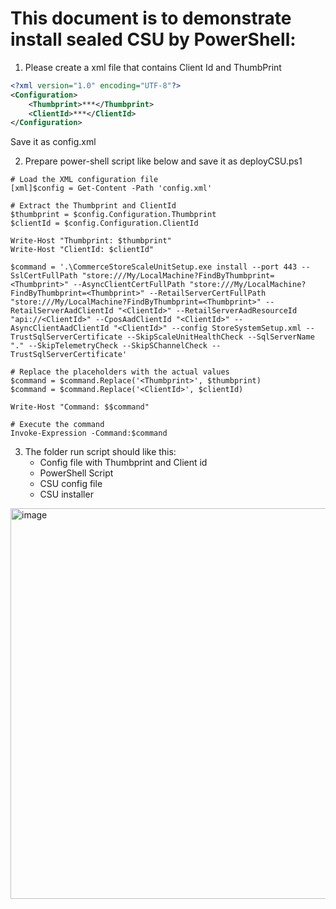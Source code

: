 # This document is to demonstrate install sealed CSU by PowerShell:

1. Please create a xml file that contains Client Id and ThumbPrint
```xml
<?xml version="1.0" encoding="UTF-8"?>
<Configuration>
	<Thumbprint>***</Thumbprint>
	<ClientId>***</ClientId>
</Configuration>

```
Save it as config.xml

2.  Prepare power-shell script like below and save it as deployCSU.ps1
```console
# Load the XML configuration file
[xml]$config = Get-Content -Path 'config.xml'

# Extract the Thumbprint and ClientId
$thumbprint = $config.Configuration.Thumbprint
$clientId = $config.Configuration.ClientId

Write-Host "Thumbprint: $thumbprint"
Write-Host "ClientId: $clientId"

$command = '.\CommerceStoreScaleUnitSetup.exe install --port 443 --SslCertFullPath "store:///My/LocalMachine?FindByThumbprint=<Thumbprint>" --AsyncClientCertFullPath "store:///My/LocalMachine?FindByThumbprint=<Thumbprint>" --RetailServerCertFullPath "store:///My/LocalMachine?FindByThumbprint=<Thumbprint>" --RetailServerAadClientId "<ClientId>" --RetailServerAadResourceId "api://<ClientId>" --CposAadClientId "<ClientId>" --AsyncClientAadClientId "<ClientId>" --config StoreSystemSetup.xml --TrustSqlServerCertificate --SkipScaleUnitHealthCheck --SqlServerName "." --SkipTelemetryCheck --SkipSChannelCheck --TrustSqlServerCertificate'

# Replace the placeholders with the actual values
$command = $command.Replace('<Thumbprint>', $thumbprint)
$command = $command.Replace('<ClientId>', $clientId)

Write-Host "Command: $$command"

# Execute the command
Invoke-Expression -Command:$command
```

3. The folder run script should like this:
   - Config file with Thumbprint and Client id
   - PowerShell Script
   - CSU config file
   - CSU installer
<img width="625" alt="image" src="https://github.com/zhangguanghuib/NewCommerceSDK/assets/14832260/e66d530f-4b56-4be5-8980-57fefd1d1cbc">






        




    
    














